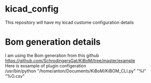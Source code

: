 # kicad_config
This repository will have my kicad custome configuration details
# Bom generation details
I am using the Bom generation from this github <a href="https://github.com/SchrodingersGat/KiBoM">https://github.com/SchrodingersGat/KiBoM/tree/master/example</a><br>
Here is exsample of  plugin configeration<br>
/usr/bin/python "/home/anton/Documents/KiBoM/KiBOM_CLI.py" "%I" "%O.csv"<br>


